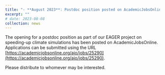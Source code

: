 ```yaml
---
title: "- **August 2023**: Postdoc position posted on AcademicJobsOnline"
excerpt: ""
# date: 2023-08-08
collection: news
---
```


The opening for a postdoc position as part of our EAGER project on speeding-up climate simulations has been posted on AcademicJobsOnline.
Applications can be submitted using the URL [https://academicjobsonline.org/ajo/jobs/25290](https://academicjobsonline.org/ajo/jobs/25290).

Please distribute to whomever may be interested.
